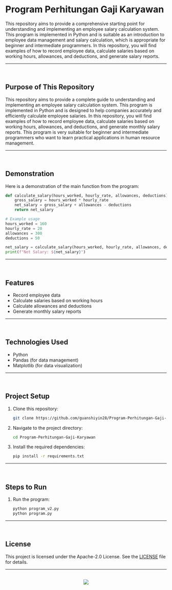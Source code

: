 # Program Perhitungan Gaji Karyawan

This repository aims to provide a comprehensive starting point for understanding and implementing an employee salary calculation system. This program is implemented in Python and is suitable as an introduction to employee data management and salary calculation, which is appropriate for beginner and intermediate programmers. In this repository, you will find examples of how to record employee data, calculate salaries based on working hours, allowances, and deductions, and generate salary reports.

<hr><br>

## Purpose of This Repository

This repository aims to provide a complete guide to understanding and implementing an employee salary calculation system. This program is implemented in Python and is designed to help companies accurately and efficiently calculate employee salaries. In this repository, you will find examples of how to record employee data, calculate salaries based on working hours, allowances, and deductions, and generate monthly salary reports. This program is very suitable for beginner and intermediate programmers who want to learn practical applications in human resource management.

<hr><br>

## Demonstration

Here is a demonstration of the main function from the program:

```python
def calculate_salary(hours_worked, hourly_rate, allowances, deductions):
    gross_salary = hours_worked * hourly_rate
    net_salary = gross_salary + allowances - deductions
    return net_salary

# Example usage
hours_worked = 160
hourly_rate = 20
allowances = 300
deductions = 50

net_salary = calculate_salary(hours_worked, hourly_rate, allowances, deductions)
print(f"Net Salary: ${net_salary}")
```

<hr><br>

## Features

- Record employee data
- Calculate salaries based on working hours
- Calculate allowances and deductions
- Generate monthly salary reports

<hr><br>

## Technologies Used

- Python
- Pandas (for data management)
- Matplotlib (for data visualization)

<hr><br>

## Project Setup

1. Clone this repository:
   ```bash
   git clone https://github.com/guanshiyin28/Program-Perhitungan-Gaji-Karyawan.git
   ```
2. Navigate to the project directory:
   ```bash
   cd Program-Perhitungan-Gaji-Karyawan
   ```
3. Install the required dependencies:
   ```bash
   pip install -r requirements.txt
   ```

<hr><br>

## Steps to Run

1. Run the program:
   ```bash
   python program_v2.py
   python program.py
   ```

<hr><br>

## License

This project is licensed under the Apache-2.0 License. See the [LICENSE](LICENSE) file for details.

<hr><br>

<div align="center">
   <a href="https://www.instagram.com/guanshiyin_/">
      <img src="https://capsule-render.vercel.app/api?type=waving&height=200&color=100:393E46,20:F7F7F7&section=footer&reversal=false&textBg=false&fontAlignY=50&descAlign=48&descAlignY=59"/>
   </a>
</div>

